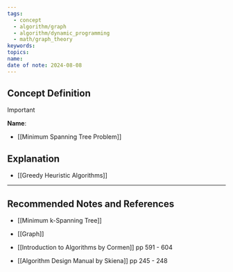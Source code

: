 ```yaml
---
tags:
  - concept
  - algorithm/graph
  - algorithm/dynamic_programming
  - math/graph_theory
keywords: 
topics: 
name: 
date of note: 2024-08-08
---
```


## Concept Definition

>[!important]
>**Name**: 


- [[Minimum Spanning Tree Problem]]


## Explanation


- [[Greedy Heuristic Algorithms]]


-----------
##  Recommended Notes and References


- [[Minimum k-Spanning Tree]]
- [[Graph]]


- [[Introduction to Algorithms by Cormen]] pp 591 - 604
- [[Algorithm Design Manual by Skiena]] pp 245 - 248
